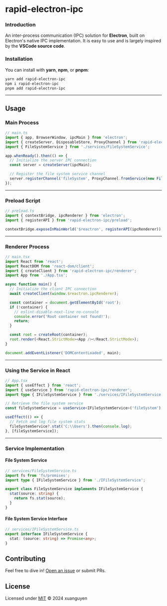 # rapid-electron-ipc

### Introduction
An inter-process communication (IPC) solution for **Electron**, built on Electron's native IPC implementation. It is easy to use and is largely inspired by the **VSCode source code**.

### Installation
You can install with **yarn**, **npm**, or **pnpm**:

```bash
yarn add rapid-electron-ipc
npm i rapid-electron-ipc
pnpm add rapid-electron-ipc
```

---

## Usage

### **Main Process**

```ts
// main.ts
import { app, BrowserWindow, ipcMain } from 'electron';
import { createServer, DisposableStore, ProxyChannel } from 'rapid-electron-ipc/main';
import { FileSystemService } from './services/FileSystemService';

app.whenReady().then(() => {
  // Initialize the server IPC connection
  const server = createServer(ipcMain);

  // Register the file system service channel
  server.registerChannel('fileSystem', ProxyChannel.fromService(new FileSystemService(), new DisposableStore()));
});
```

---

### **Preload Script**

```ts
// preload.ts
import { contextBridge, ipcRenderer } from 'electron';
import { registerAPI } from 'rapid-electron-ipc/preload';

contextBridge.exposeInMainWorld('$reactron', registerAPI(ipcRenderer));
```

---

### **Renderer Process**

```ts
// main.tsx
import React from 'react';
import ReactDOM from 'react-dom/client';
import { createClient } from 'rapid-electron-ipc/renderer';
import App from './App.tsx';

async function main() {
  // Initialize the client IPC connection
  await createClient(window.$reactron.ipcRenderer);

  const container = document.getElementById('root');
  if (!container) {
    // eslint-disable-next-line no-console
    console.error('Root container not found!');
    return;
  }

  const root = createRoot(container);
  root.render(<React.StrictMode><App /></React.StrictMode>);
}

document.addEventListener('DOMContentLoaded', main);
```

---

### **Using the Service in React**

```ts
// App.tsx
import { useEffect } from 'react';
import { useService } from 'rapid-electron-ipc/renderer';
import type { IFileSystemService } from './services/IFileSystemService';

// Retrieve the file system service
const fileSystemService = useService<IFileSystemService>('fileSystem');

useEffect(() => {
  // Fetch and log file system stats
  fileSystemService?.stat('C:\\Users').then(console.log);
}, [fileSystemService]);
```

---

### **Service Implementation**

#### **File System Service**

```ts
// services/FileSystemService.ts
import fs from 'fs/promises';
import type { IFileSystemService } from './IFileSystemService';

export class FileSystemService implements IFileSystemService {
  stat(source: string) {
    return fs.stat(source);
  }
}
```

#### **File System Service Interface**

```ts
// services/IFileSystemService.ts
export interface IFileSystemService {
  stat: (source: string) => Promise<any>;
}
```

## Contributing

Feel free to dive in! [Open an issue](https://github.com/xuanhoa88/rapid-electron-ipc/issues/new) or submit PRs.


## License

Licensed under [MIT](LICENSE) © 2024 xuanguyen
